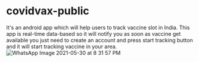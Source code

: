 # covidvax-public
It's an android app which will help users to track vaccine slot in India. This app is real-time data-based so it will notify you as soon as vaccine get available you just need to create an account and press start tracking button and it will start tracking vaccine in your area.
![WhatsApp Image 2021-05-30 at 8 31 57 PM](https://user-images.githubusercontent.com/41268465/120109233-2d04cd80-c186-11eb-9593-563dfa64e77f.jpeg)
